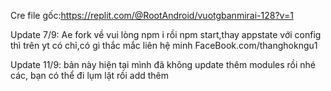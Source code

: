 Cre file gốc:https://replit.com/@RootAndroid/vuotgbanmirai-128?v=1

Update 7/9: Ae fork về vui lòng npm i rồi npm start,thay appstate với config thì trên yt có chỉ,có gì thắc mắc liên hệ minh FaceBook.com/thanghokngu1

Update 11/9: bản này hiện tại mình đã không update thêm modules rồi nhé các, bạn có thể đi lụm lặt rồi add thêm